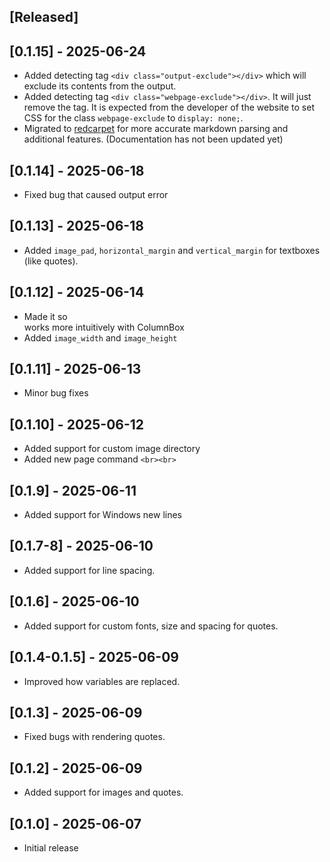 ## [Released]

## [0.1.15] - 2025-06-24

- Added detecting tag ``<div class="output-exclude"></div>`` which will exclude its contents from the output.
- Added detecting tag ``<div class="webpage-exclude"></div>``. It will just remove the tag. It is expected from the developer of the website to set CSS for the class ``webpage-exclude`` to ``display: none;``.
- Migrated to [redcarpet](https://github.com/vmg/redcarpet/) for more accurate markdown parsing and additional features. (Documentation has not been updated yet)

## [0.1.14] - 2025-06-18

- Fixed bug that caused output error

## [0.1.13] - 2025-06-18

- Added ``image_pad``, ``horizontal_margin`` and ``vertical_margin`` for textboxes (like quotes).

## [0.1.12] - 2025-06-14

- Made it so <br> works more intuitively with ColumnBox
- Added ``image_width`` and ``image_height``

## [0.1.11] - 2025-06-13

- Minor bug fixes

## [0.1.10] - 2025-06-12

- Added support for custom image directory
- Added new page command ``<br><br>``

## [0.1.9] - 2025-06-11

- Added support for Windows new lines

## [0.1.7-8] - 2025-06-10

- Added support for line spacing.

## [0.1.6] - 2025-06-10

- Added support for custom fonts, size and spacing for quotes.

## [0.1.4-0.1.5] - 2025-06-09

- Improved how variables are replaced.

## [0.1.3] - 2025-06-09

- Fixed bugs with rendering quotes.

## [0.1.2] - 2025-06-09

- Added support for images and quotes.

## [0.1.0] - 2025-06-07

- Initial release
